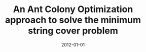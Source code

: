 ---
title: "An Ant Colony Optimization approach to solve the minimum string cover problem"
collection: publications
permalink: /publication/2012-01-01-An-Ant-Colony-Optimization-approach-to-solve-the-minimum-string-cover-problem
date: 2012-01-01
venue: 'In the proceedings of 2012 International Conference on Informatics, Electronics &amp; Vision (ICIEV)'
citation: ' SM Ferdous,  Anindya Das,  M Sohel Rahman,  Md Mustafizur Rahman, &quot;An Ant Colony Optimization approach to solve the minimum string cover problem.&quot; In the proceedings of 2012 International Conference on Informatics, Electronics &amp;amp; Vision (ICIEV), 2012.'
---